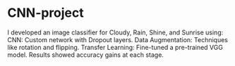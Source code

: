 # CNN-project
I developed an image classifier for Cloudy, Rain, Shine, and Sunrise using:  CNN: Custom network with Dropout layers. Data Augmentation: Techniques like rotation and flipping. Transfer Learning: Fine-tuned a pre-trained VGG model. Results showed accuracy gains at each stage.
